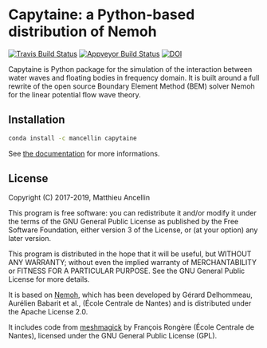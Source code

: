 # Capytaine: a Python-based distribution of Nemoh

[![Travis Build Status](https://travis-ci.org/mancellin/capytaine.svg?branch=master)](https://travis-ci.org/mancellin/capytaine)
[![Appveyor Build Status](https://ci.appveyor.com/api/projects/status/github/mancellin/capytaine?branch=master&svg=true)](https://ci.appveyor.com/project/mancellin/capytaine)
[![DOI](https://zenodo.org/badge/103753001.svg)](https://zenodo.org/badge/latestdoi/103753001)

Capytaine is Python package for the simulation of the interaction between water waves and floating bodies in frequency domain.
It is built around a full rewrite of the open source Boundary Element Method (BEM) solver Nemoh for the linear potential flow wave theory.

## Installation

```bash
conda install -c mancellin capytaine
```
See [the documentation](https://ancell.in/capytaine) for more informations.

## License

Copyright (C) 2017-2019, Matthieu Ancellin

This program is free software: you can redistribute it and/or modify it under the terms of the GNU General Public License as published by the Free Software Foundation, either version 3 of the License, or (at your option) any later version.

This program is distributed in the hope that it will be useful, but WITHOUT ANY WARRANTY; without even the implied warranty of MERCHANTABILITY or FITNESS FOR A PARTICULAR PURPOSE.  See the GNU General Public License for more details.

It is based on [Nemoh](https://lheea.ec-nantes.fr/logiciels-et-brevets/nemoh-presentation-192863.kjsp), which has been developed by Gérard Delhommeau, Aurélien Babarit et al., (École Centrale de Nantes) and is distributed under the Apache License 2.0.

It includes code from [meshmagick](https://github.com/LHEEA/meshmagick/) by François Rongère (École
Centrale de Nantes), licensed under the GNU General Public License (GPL).
